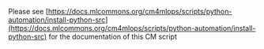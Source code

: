 Please see [https://docs.mlcommons.org/cm4mlops/scripts/python-automation/install-python-src](https://docs.mlcommons.org/cm4mlops/scripts/python-automation/install-python-src) for the documentation of this CM script
